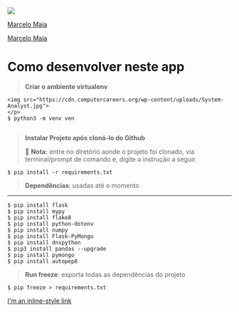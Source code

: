 <p align="left">
<img src="https://cdn.computercareers.org/wp-content/uploads/System-Analyst.jpg">
</p>


[Marcelo Maia](https://curriculo-py.herokuapp.com)

[Marcelo Maia](https://curriculo-py.herokuapp.com/)


# Como desenvolver neste app

> __Criar o ambiente virtualenv__
```<p align="left">
<img src="https://cdn.computercareers.org/wp-content/uploads/System-Analyst.jpg">
</p>
$ python3 -m venv ven


```

> __Instalar Projeto após cloná-lo do Github__
> 
> 📝 **Nota:** entre no diretório aonde o projeto foi clonado, via terminal/prompt de comando e, digite a instrução a seguir.
> 
```
$ pip install -r requirements.txt
```

>  __Dependências__: usadas até o momento
-------------------------------
```
$ pip install flask
$ pip install mypy
$ pip install flake8
$ pip install python-dotenv
$ pip install numpy
$ pip install Flask-PyMongo
$ pip install dnspython
$ pip3 install pandas --upgrade
$ pip install pymongo
$ pip install autopep8
```

> __Run freeze__: exporta todas as dependências do projeto
```
$ pip freeze > requirements.txt
```
[I'm an inline-style link](https://www.google.com)
